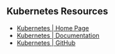 ## Kubernetes Resources
- [Kubernetes | Home Page](https://kubernetes.io/)
- [Kubernetes | Documentation](https://kubernetes.io/docs/home/)
- [Kubernetes | GitHub](https://github.com/kubernetes/kubernetes)
